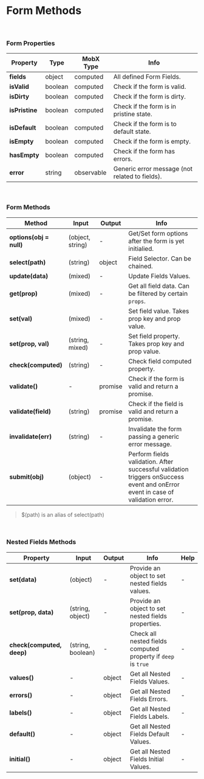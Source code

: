 # Form Methods

<br>

### Form Properties

| Property | Type | MobX Type | Info |
|---|---|---|---|
| **fields** | object | computed | All defined Form Fields. |
| **isValid** | boolean | computed | Check if the form is valid. |
| **isDirty** | boolean | computed | Check if the form is dirty. |
| **isPristine** | boolean | computed | Check if the form is in pristine state. |
| **isDefault** | boolean | computed | Check if the form is to default state. |
| **isEmpty** | boolean | computed | Check if the form is empty. |
| **hasEmpty** | boolean | computed | Check if the form has errors. |
| **error** | string | observable | Generic error message (not related to fields). |


<br>

### Form Methods

| Method | Input | Output | Info |
|---|---|---|---|
| **options(obj = null)** | (object, string) | - | Get/Set form options after the form is yet initialied. |
| **select(path)** | (string) | object | Field Selector. Can be chained. |
| **update(data)** | (mixed) | - | Update Fields Values. |
| **get(prop)** | (mixed) | - | Get all field data. Can be filtered by certain `props`. |
| **set(val)** | (mixed) | - | Set field value. Takes prop key and prop value. |
| **set(prop, val)** | (string, mixed) | - | Set field property. Takes prop key and prop value. |
| **check(computed)** | (string) | - | Check field computed property. |
| **validate()** | - | promise | Check if the form is valid and return a promise. |
| **validate(field)** | (string) | promise | Check if the field is valid and return a promise. |
| **invalidate(err)** | (string) | - | Invalidate the form passing a generic error message. |
| **submit(obj)** | (object) | - | Perform fields validation. After successful validation triggers onSuccess event and onError event in case of validation error. |

> $(path) is an alias of select(path)

<br>

### Nested Fields Methods

| Property | Input | Output | Info | Help |
|---|---|---|---|---|
| **set(data)** | (object) | - | Provide an object to set nested fields values. | - |
| **set(prop, data)** | (string, object) | - | Provide an object to set nested fields properties. | - |
| **check(computed, deep)** | (string, boolean) | - | Check all nested fields computed property if `deep` is `true` | - |
| **values()** | - | object | Get all Nested Fields Values. | - |
| **errors()** | - | object | Get all Nested Fields Errors. | - |
| **labels()** | - | object | Get all Nested Fields Labels. | - |
| **default()** | - | object | Get all Nested Fields Default Values. | - |
| **initial()** | - | object | Get all Nested Fields Initial Values. | - |

